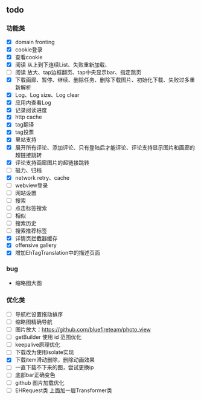 ## todo
### 功能类
- [x] domain fronting
- [x] cookie登录
- [x] 查看cookie
- [x] 阅读 从上到下连续List、失败重新加载、
- [ ] 阅读 放大、tap边框翻页、tap中央显示bar、指定跳页
- [x] 下载画廊、暂停、继续、删除任务、删除下载图片、初始化下载、失败过多重新解析
- [x]  Log、Log size、Log clear
- [x]  应用内查看Log
- [x]  记录阅读进度
- [x]  http cache
- [x] tag翻译
- [x] tag投票
- [x] 里站支持
- [x] 展开所有评论、添加评论、只有登陆后才能评论、评论支持显示图片和画廊的超链接跳转
- [x] 评论支持画廊图片的超链接跳转
- [ ] 磁力、归档
- [x] network retry、cache
- [ ] webview登录
- [ ] 网站设置
- [ ] 搜索
- [ ] 点击标签搜索
- [ ] 相似
- [ ] 搜索历史
- [ ] 搜索推荐标签
- [x] 详情页拦截器缓存
- [x] offensive gallery
- [x] 增加EhTagTranslation中的描述页面

### bug
- 缩略图大图

### 优化类
- [ ] 导航栏设置拖动排序
- [ ] 缩略图精确导航
- [ ] 图片放大：https://github.com/bluefireteam/photo_view
- [ ] getBuilder 使用 id 范围优化 
- [ ] keepalive原理优化
- [ ] 下载改为使用isolate实现
- [x] 下载item滑动删除，删除动画效果
- [ ] 一直下载不下来的图，尝试更换ip
- [ ] 底部bar正确变色
- [ ] github 图片加载优化
- [ ] EHRequest类 上面加一层Transformer类
